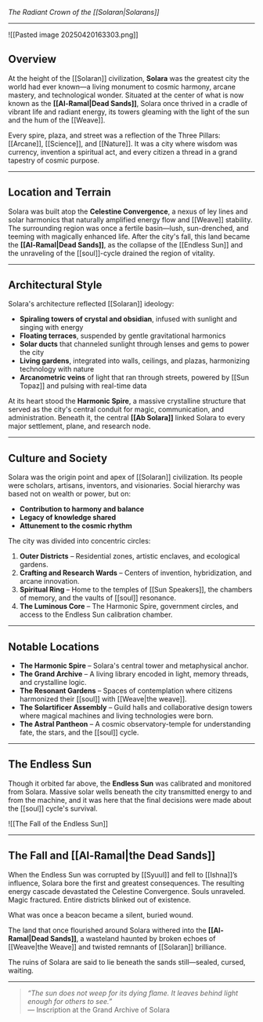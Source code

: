 *The Radiant Crown of the [[Solaran|Solarans]]*

---
![[Pasted image 20250420163303.png]]
## Overview  
At the height of the [[Solaran]] civilization, **Solara** was the greatest city the world had ever known—a living monument to cosmic harmony, arcane mastery, and technological wonder. Situated at the center of what is now known as the **[[Al-Ramal|Dead Sands]]**, Solara once thrived in a cradle of vibrant life and radiant energy, its towers gleaming with the light of the sun and the hum of the [[Weave]].

Every spire, plaza, and street was a reflection of the Three Pillars: [[Arcane]], [[Science]], and [[Nature]]. It was a city where wisdom was currency, invention a spiritual act, and every citizen a thread in a grand tapestry of cosmic purpose.

---

## Location and Terrain  
Solara was built atop the **Celestine Convergence**, a nexus of ley lines and solar harmonics that naturally amplified energy flow and [[Weave]] stability. The surrounding region was once a fertile basin—lush, sun-drenched, and teeming with magically enhanced life. After the city's fall, this land became the **[[Al-Ramal|Dead Sands]]**, as the collapse of the [[Endless Sun]] and the unraveling of the [[soul]]-cycle drained the region of vitality.

---

## Architectural Style  
Solara's architecture reflected [[Solaran]] ideology:

- **Spiraling towers of crystal and obsidian**, infused with sunlight and singing with energy
- **Floating terraces**, suspended by gentle gravitational harmonics
- **Solar ducts** that channeled sunlight through lenses and gems to power the city
- **Living gardens**, integrated into walls, ceilings, and plazas, harmonizing technology with nature
- **Arcanometric veins** of light that ran through streets, powered by [[Sun Topaz]] and pulsing with real-time data

At its heart stood the **Harmonic Spire**, a massive crystalline structure that served as the city's central conduit for magic, communication, and administration. Beneath it, the central **[[Ab Solara]]** linked Solara to every major settlement, plane, and research node.

---

## Culture and Society  
Solara was the origin point and apex of [[Solaran]] civilization. Its people were scholars, artisans, inventors, and visionaries. Social hierarchy was based not on wealth or power, but on:

- **Contribution to harmony and balance**
- **Legacy of knowledge shared**
- **Attunement to the cosmic rhythm**

The city was divided into concentric circles:

1. **Outer Districts** – Residential zones, artistic enclaves, and ecological gardens.
2. **Crafting and Research Wards** – Centers of invention, hybridization, and arcane innovation.
3. **Spiritual Ring** – Home to the temples of [[Sun Speakers]], the chambers of memory, and the vaults of [[soul]] resonance.
4. **The Luminous Core** – The Harmonic Spire, government circles, and access to the Endless Sun calibration chamber.

---

## Notable Locations

- **The Harmonic Spire** – Solara's central tower and metaphysical anchor.
- **The Grand Archive** – A living library encoded in light, memory threads, and crystalline logic.
- **The Resonant Gardens** – Spaces of contemplation where citizens harmonized their [[soul]] with [[Weave|the weave]].
- **The Solartificer Assembly** – Guild halls and collaborative design towers where magical machines and living technologies were born.
- **The Astral Pantheon** – A cosmic observatory-temple for understanding fate, the stars, and the [[soul]] cycle.

---

## The Endless Sun  
Though it orbited far above, the **Endless Sun** was calibrated and monitored from Solara. Massive solar wells beneath the city transmitted energy to and from the machine, and it was here that the final decisions were made about the [[soul]] cycle's survival.

![[The Fall of the Endless Sun]]

---

## The Fall and [[Al-Ramal|the Dead Sands]]  
When the Endless Sun was corrupted by [[Syuul]] and fell to [[Ishna]]’s influence, Solara bore the first and greatest consequences. The resulting energy cascade devastated the Celestine Convergence. Souls unraveled. Magic fractured. Entire districts blinked out of existence.

What was once a beacon became a silent, buried wound.

The land that once flourished around Solara withered into the **[[Al-Ramal|Dead Sands]]**, a wasteland haunted by broken echoes of [[Weave|the Weave]] and twisted remnants of [[Solaran]] brilliance.

The ruins of Solara are said to lie beneath the sands still—sealed, cursed, waiting.

---

> _“The sun does not weep for its dying flame. It leaves behind light enough for others to see.”_  
> — Inscription at the Grand Archive of Solara
